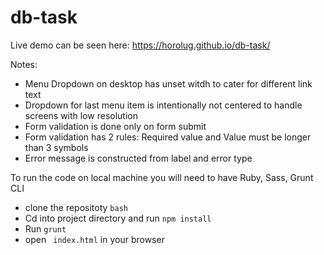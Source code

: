 # db-task

Live demo can be seen here: https://horolug.github.io/db-task/

Notes: 
* Menu Dropdown on desktop has unset witdh to cater for different link text
* Dropdown for last menu item is intentionally not centered to handle screens with low resolution 
* Form validation is done only on form submit
* Form validation has 2 rules: Required value and Value must be longer than 3 symbols
* Error message is constructed from label and error type

To run the code on local machine you will need to have Ruby, Sass, Grunt CLI

* clone the repositoty ```bash  ```
* Cd into project directory and run  ``` npm install  ```
* Run ``` grunt  ```
* open ``` index.html``` in your browser 
